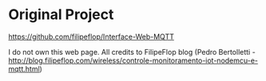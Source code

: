 # Original Project
https://github.com/filipeflop/Interface-Web-MQTT

I do not own this web page. All credits to FilipeFlop blog (Pedro Bertolletti - http://blog.filipeflop.com/wireless/controle-monitoramento-iot-nodemcu-e-mqtt.html)
